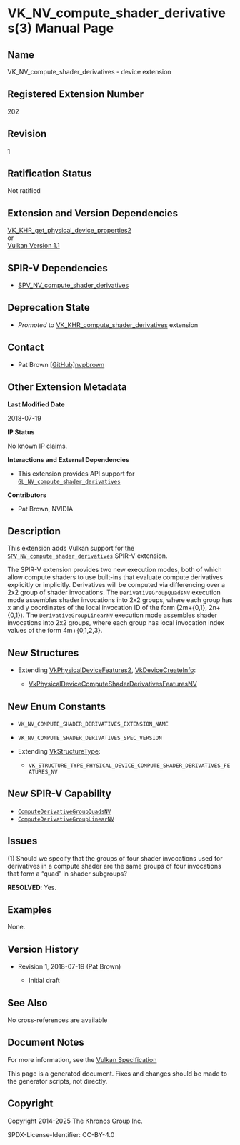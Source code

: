 # VK\_NV\_compute\_shader\_derivatives(3) Manual Page

## Name

VK\_NV\_compute\_shader\_derivatives - device extension



## [](#_registered_extension_number)Registered Extension Number

202

## [](#_revision)Revision

1

## [](#_ratification_status)Ratification Status

Not ratified

## [](#_extension_and_version_dependencies)Extension and Version Dependencies

[VK\_KHR\_get\_physical\_device\_properties2](https://registry.khronos.org/vulkan/specs/latest/man/html/VK_KHR_get_physical_device_properties2.html)  
or  
[Vulkan Version 1.1](#versions-1.1)

## [](#_spir_v_dependencies)SPIR-V Dependencies

- [SPV\_NV\_compute\_shader\_derivatives](https://github.khronos.org/SPIRV-Registry/extensions/NV/SPV_NV_compute_shader_derivatives.html)

## [](#_deprecation_state)Deprecation State

- *Promoted* to [VK\_KHR\_compute\_shader\_derivatives](https://registry.khronos.org/vulkan/specs/latest/man/html/VK_KHR_compute_shader_derivatives.html) extension

## [](#_contact)Contact

- Pat Brown [\[GitHub\]nvpbrown](https://github.com/KhronosGroup/Vulkan-Docs/issues/new?body=%5BVK_NV_compute_shader_derivatives%5D%20%40nvpbrown%0A%2AHere%20describe%20the%20issue%20or%20question%20you%20have%20about%20the%20VK_NV_compute_shader_derivatives%20extension%2A)

## [](#_other_extension_metadata)Other Extension Metadata

**Last Modified Date**

2018-07-19

**IP Status**

No known IP claims.

**Interactions and External Dependencies**

- This extension provides API support for [`GL_NV_compute_shader_derivatives`](https://github.com/KhronosGroup/GLSL/blob/main/extensions/nv/GLSL_NV_compute_shader_derivatives.txt)

**Contributors**

- Pat Brown, NVIDIA

## [](#_description)Description

This extension adds Vulkan support for the [`SPV_NV_compute_shader_derivatives`](https://github.khronos.org/SPIRV-Registry/extensions/NV/SPV_NV_compute_shader_derivatives.html) SPIR-V extension.

The SPIR-V extension provides two new execution modes, both of which allow compute shaders to use built-ins that evaluate compute derivatives explicitly or implicitly. Derivatives will be computed via differencing over a 2x2 group of shader invocations. The `DerivativeGroupQuadsNV` execution mode assembles shader invocations into 2x2 groups, where each group has x and y coordinates of the local invocation ID of the form (2m+{0,1}, 2n+{0,1}). The `DerivativeGroupLinearNV` execution mode assembles shader invocations into 2x2 groups, where each group has local invocation index values of the form 4m+{0,1,2,3}.

## [](#_new_structures)New Structures

- Extending [VkPhysicalDeviceFeatures2](https://registry.khronos.org/vulkan/specs/latest/man/html/VkPhysicalDeviceFeatures2.html), [VkDeviceCreateInfo](https://registry.khronos.org/vulkan/specs/latest/man/html/VkDeviceCreateInfo.html):
  
  - [VkPhysicalDeviceComputeShaderDerivativesFeaturesNV](https://registry.khronos.org/vulkan/specs/latest/man/html/VkPhysicalDeviceComputeShaderDerivativesFeaturesNV.html)

## [](#_new_enum_constants)New Enum Constants

- `VK_NV_COMPUTE_SHADER_DERIVATIVES_EXTENSION_NAME`
- `VK_NV_COMPUTE_SHADER_DERIVATIVES_SPEC_VERSION`
- Extending [VkStructureType](https://registry.khronos.org/vulkan/specs/latest/man/html/VkStructureType.html):
  
  - `VK_STRUCTURE_TYPE_PHYSICAL_DEVICE_COMPUTE_SHADER_DERIVATIVES_FEATURES_NV`

## [](#_new_spir_v_capability)New SPIR-V Capability

- [`ComputeDerivativeGroupQuadsNV`](https://registry.khronos.org/vulkan/specs/latest/html/vkspec.html#spirvenv-capabilities-table-ComputeDerivativeGroupQuadsKHR)
- [`ComputeDerivativeGroupLinearNV`](https://registry.khronos.org/vulkan/specs/latest/html/vkspec.html#spirvenv-capabilities-table-ComputeDerivativeGroupLinearKHR)

## [](#_issues)Issues

(1) Should we specify that the groups of four shader invocations used for derivatives in a compute shader are the same groups of four invocations that form a “quad” in shader subgroups?

**RESOLVED**: Yes.

## [](#_examples)Examples

None.

## [](#_version_history)Version History

- Revision 1, 2018-07-19 (Pat Brown)
  
  - Initial draft

## [](#_see_also)See Also

No cross-references are available

## [](#_document_notes)Document Notes

For more information, see the [Vulkan Specification](https://registry.khronos.org/vulkan/specs/latest/html/vkspec.html#VK_NV_compute_shader_derivatives)

This page is a generated document. Fixes and changes should be made to the generator scripts, not directly.

## [](#_copyright)Copyright

Copyright 2014-2025 The Khronos Group Inc.

SPDX-License-Identifier: CC-BY-4.0